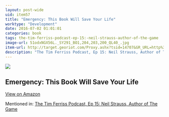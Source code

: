 ```yaml
---
layout: post-wide
uid: item57
title: "Emergency: This Book Will Save Your Life"
worktype: "Development"
date: 2016-07-02 01:01:01
categories: book
tags: the-tim-ferriss-podcast-ep-15:-neil-strauss-author-of-the-game
image-url: 51odxNGX56L._SY291_BO1,204,203,200_QL40_.jpg
item-url: http://target.georiot.com/Proxy.ashx?tsid=14707&GR_URL=http%3A%2F%2Fwww.amazon.com%2FEmergency-This-Book-Will-Save%2Fdp%2F0060898771%2F
description: "The Tim Ferriss Podcast, Ep 15: Neil Strauss, Author of The Game"
---
```

<a href="http://target.georiot.com/Proxy.ashx?tsid=14707&GR_URL=http%3A%2F%2Fwww.amazon.com%2FEmergency-This-Book-Will-Save%2Fdp%2F0060898771%2F" target="blank"><img src="../../../../img/thumbs/51odxNGX56L._SY291_BO1,204,203,200_QL40_.jpg" class="prod-img"></a>
<h2>Emergency: This Book Will Save Your Life</h2>
<p><a class="btn btn-primary" href="http://target.georiot.com/Proxy.ashx?tsid=14707&GR_URL=http%3A%2F%2Fwww.amazon.com%2FEmergency-This-Book-Will-Save%2Fdp%2F0060898771%2F" target="blank">View on Amazon</a><p>
<p>Mentioned in: <a href="http://fourhourworkweek.com/2014/06/24/neil-strauss/comment-page-2/" target="blank">The Tim Ferriss Podcast, Ep 15: Neil Strauss, Author of The Game</a></p>
